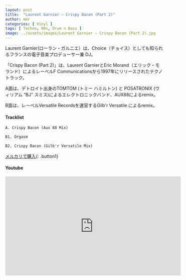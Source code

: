 ```yaml
---
layout: post
title:  "Laurent Garnier – Crispy Bacon (Part 2)"
author: mmr
categories: [ Vinyl ]
tags: [ Techno, 90s, Drum n Bass ]
image: ../assets/images/Laurent Garnier – Crispy Bacon (Part 2).jpg
---
```


Laurent Garnier(ローラン・ガルニエ）は、Choice（チョイス）としても知られるフランスの電子音楽プロデューサー兼 DJ。

「Crispy Bacon (Part 2)」は、Laurent GarnierとEric Morand（エリック・モランド）によるレーベルF Communicationsから1997年にリリースされたテクノトラック。

A面は、デトロイト出身のTOMTOM (トミー ハミルトン) と POSATRONIX (ウィリアム “BJ” スミス)によるエレクトロニックバンド、AUX88によるremix。

B面は、レーベルVersatile Recordsを運営するGilb'r Versatile によるremix。

#### Tracklist
```md
A. Crispy Bacon (Aux 88 Mix) 

B1. Orgasm

B2. Crispy Bacon (Gilb'r Versatile Mix) 
```

[メルカリで購入](https://jp.mercari.com/item/m27898736247?afid=6142608987){: .button1}

#### Youtube
<iframe width="560" height="315" src="https://www.youtube.com/embed/gMfb3ginjVM?si=7P4gMtpoB1PhpW68" title="YouTube video player" frameborder="0" allow="accelerometer; autoplay; clipboard-write; encrypted-media; gyroscope; picture-in-picture; web-share" referrerpolicy="strict-origin-when-cross-origin" allowfullscreen></iframe>
